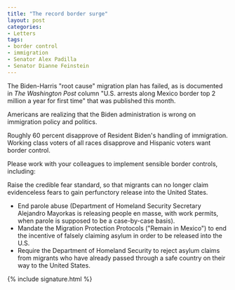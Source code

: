 ```yaml
---
title: "The record border surge"
layout: post
categories:
- Letters
tags:
- border control
- immigration
- Senator Alex Padilla
- Senator Dianne Feinstein
---
```


The Biden-Harris "root cause" migration plan has failed, as is documented in *The Washington Post* column "U.S. arrests along Mexico border top 2 million a year for first time" that was published this month.

Americans are realizing that the Biden administration is wrong on immigration policy and politics.

Roughly 60 percent disapprove of Resident Biden's handling of immigration. Working class voters of all races disapprove and Hispanic voters want border control.

Please work with your colleagues to implement sensible border controls, including:

Raise the credible fear standard, so that migrants can no longer claim evidenceless fears to gain perfunctory release into the United States.

- End parole abuse (Department of Homeland Security Secretary Alejandro Mayorkas is releasing people en masse, with work permits, when parole is supposed to be a case-by-case basis).
- Mandate the Migration Protection Protocols ("Remain in Mexico") to end the incentive of falsely claiming asylum in order to be released into the U.S.
- Require the Department of Homeland Security to reject asylum claims from migrants who have already passed through a safe country on their way to the United States.

{% include signature.html %}
